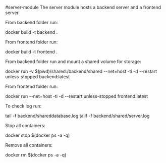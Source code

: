 #server-module
The server module hosts a backend server and a frontend server.

From backend folder run:

docker build -t backend . 

From frontend folder run:

docker build -t frontend . 

From backend folder run and mount a shared volume for storage:

docker run -v $(pwd)/shared:/backend/shared --net=host -ti -d --restart unless-stopped backend:latest

From frontend folder run:

docker run --net=host -ti -d --restart unless-stopped frontend:latest

To check log run:

tail -f backend/shareddatabase.log
tailf -f backend/shared/server.log

Stop all containers:

docker stop $(docker ps -a -q)

Remove all containers:

docker rm $(docker ps -a -q)
